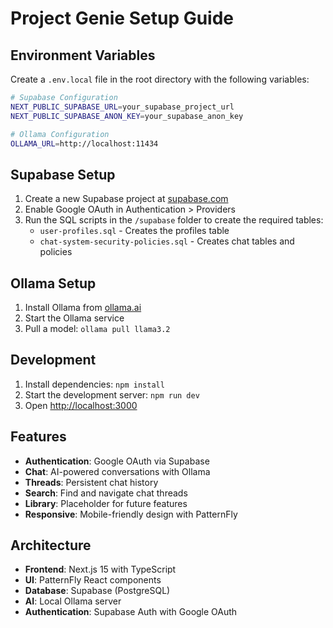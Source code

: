 # Project Genie Setup Guide

## Environment Variables

Create a `.env.local` file in the root directory with the following variables:

```bash
# Supabase Configuration
NEXT_PUBLIC_SUPABASE_URL=your_supabase_project_url
NEXT_PUBLIC_SUPABASE_ANON_KEY=your_supabase_anon_key

# Ollama Configuration
OLLAMA_URL=http://localhost:11434
```

## Supabase Setup

1. Create a new Supabase project at [supabase.com](https://supabase.com)
2. Enable Google OAuth in Authentication > Providers
3. Run the SQL scripts in the `/supabase` folder to create the required tables:
   - `user-profiles.sql` - Creates the profiles table
   - `chat-system-security-policies.sql` - Creates chat tables and policies

## Ollama Setup

1. Install Ollama from [ollama.ai](https://ollama.ai)
2. Start the Ollama service
3. Pull a model: `ollama pull llama3.2`

## Development

1. Install dependencies: `npm install`
2. Start the development server: `npm run dev`
3. Open [http://localhost:3000](http://localhost:3000)

## Features

- **Authentication**: Google OAuth via Supabase
- **Chat**: AI-powered conversations with Ollama
- **Threads**: Persistent chat history
- **Search**: Find and navigate chat threads
- **Library**: Placeholder for future features
- **Responsive**: Mobile-friendly design with PatternFly

## Architecture

- **Frontend**: Next.js 15 with TypeScript
- **UI**: PatternFly React components
- **Database**: Supabase (PostgreSQL)
- **AI**: Local Ollama server
- **Authentication**: Supabase Auth with Google OAuth
